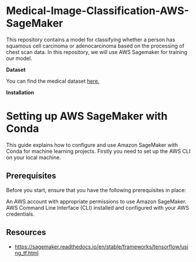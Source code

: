 # Medical-Image-Classification-AWS-SageMaker


This repository contains a model for classifying whether a person has squamous cell carcinoma or adenocarcinoma based on the processing of chest scan data. In this repository, we will use AWS Sagemaker for training our model. 

**Dataset**

You can find the medical dataset [here.]()

**Installation**

# Setting up AWS SageMaker with Conda

This guide explains how to configure and use Amazon SageMaker with Conda for machine learning projects. 
Firstly you need to set up the AWS CLI on your local machine.

**Prerequisites**
--

Before you start, ensure that you have the following prerequisites in place:

An AWS account with appropriate permissions to use Amazon SageMaker.
AWS Command Line Interface (CLI) installed and configured with your AWS credentials.

Resources
--
- https://sagemaker.readthedocs.io/en/stable/frameworks/tensorflow/using_tf.html
